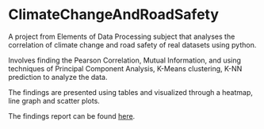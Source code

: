 # ClimateChangeAndRoadSafety
A project from Elements of Data Processing subject that analyses the correlation of climate change and road safety of real datasets using python.

Involves finding the Pearson Correlation, Mutual Information, and using techniques of Principal Component Analysis, K-Means clustering, K-NN prediction to analyze the data.

The findings are presented using tables and visualized through a heatmap, line graph and scatter plots.

The findings report can be found [here](https://github.com/leolinardi/ClimateChangeAndRoadSafety/blob/master/climate-change-and-road-safety-report.pdf).
